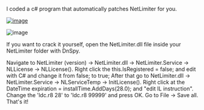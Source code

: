 I coded a c# program that automatically patches NetLimiter for you.

[![image](https://gist.github.com/assets/45830921/14b124b7-3026-4b9e-bfe4-816b60d4e666)](https://gist.github.com/assets/45830921/28feb274-c0b9-4f2d-ac1b-3e9d492c2cb9)

![image](https://gist.github.com/assets/45830921/405fc748-ea8a-40e1-99ae-ec6af30ebab9)

If you want to crack it yourself, open the NetLimiter.dll file inside your NetLimiter folder with DnSpy.

Navigate to NetLimiter (version) -> NetLimiter.dll -> NetLimiter.Service -> NLLicense -> NLLicense().
Right click the this.IsRegistered = false; and edit with C# and change it from false; to true;
After that go to NetLimiter.dll -> NetLimiter.Service -> NLServiceTemp -> InitLicense().
Right click at the DateTime expiration = installTime.AddDays(28.0); and "edit IL instruction".
Change the 'ldc.r8 28' to 'ldc.r8 99999' and press OK.
Go to File -> Save all.
That's it!
